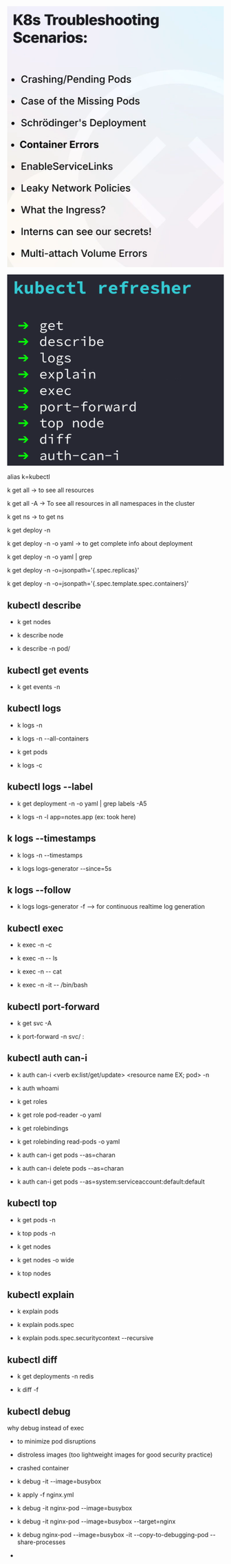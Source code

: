 ![alt text](image-3.png)

![alt text](image-4.png)

alias k=kubectl 

k get all -> to see all resources

k get all -A -> To see all resources in all namespaces in the cluster

k get ns -> to get ns

k get deploy -n <ns>

k get deploy -n <ns> -o yaml -> to get complete info about deployment

k get deploy -n <ns> -o yaml | grep <resource>

k get deploy -n <ns> -o=jsonpath='{.spec.replicas}'

k get deploy -n <ns> -o=jsonpath='{.spec.template.spec.containers}'

## kubectl describe

- k get nodes

- k describe node <name>

- k describe -n <ns> pod/<name>


## kubectl get events

- k get events -n <ns>

## kubectl logs

- k logs -n <ns> <resource-name>

- k logs -n <ns> <resource-name> --all-containers

- k get pods

- k logs <pod-name> -c <container-name>

## kubectl logs --label

- k get deployment -n <name> -o yaml | grep labels -A5

- k logs -n <ns> -l app=notes.app (ex: took here)

## k logs --timestamps

- k logs -n <ns> <resource-name> --timestamps

- k logs logs-generator --since=5s

## k logs --follow

- k logs logs-generator -f --> for continuous realtime log generation

## kubectl exec

- k exec -n <ns> -c <container-name>

- k exec -n <ns> <rs> -- ls

- k exec -n <ns> <rs> -- cat <path>

- k exec -n <ns> <rs> -it -- /bin/bash

## kubectl port-forward

- k get svc -A

- k port-forward -n <ns> svc/<rs-name> <localport>:<service port> 


## kubectl auth can-i

- k auth can-i <verb ex:list/get/update> <resource name EX; pod> -n <ns>

- k auth whoami

- k get roles

- k get role pod-reader -o yaml

- k get rolebindings

- k get rolebinding read-pods -o yaml

- k auth can-i get pods --as=charan

- k auth can-i delete pods --as=charan

- k auth can-i get pods --as=system:serviceaccount:default:default

## kubectl top

- k get pods -n <ns>

- k top pods -n <ns>

- k get nodes

- k get nodes -o wide

- k top nodes

## kubectl explain

- k explain pods

- k explain pods.spec

- k explain pods.spec.securitycontext --recursive

## kubectl diff

- k get deployments -n redis

- k diff -f <filename>

## kubectl debug

why debug instead of exec
- to minimize pod disruptions
- distroless images (too lightweight images for good security practice)
- crashed container

- k debug <name of pod> -it --image=busybox

- k apply -f nginx.yml

- k debug -it nginx-pod --image=busybox

- k debug -it nginx-pod --image=busybox --target=nginx

- k debug nginx-pod --image=busybox -it --copy-to-debugging-pod --share-processes

- 